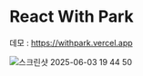 # React With Park

데모 : https://withpark.vercel.app

![스크린샷 2025-06-03 19 44 50](https://github.com/user-attachments/assets/7086eafd-545e-4cd9-abb7-6b14abbca8e1)
